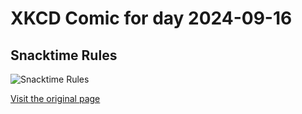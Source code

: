 
# XKCD Comic for day 2024-09-16

## Snacktime Rules

![Snacktime Rules](https://imgs.xkcd.com/comics/snacktime_rules.png "I am not making this rule up.  Although my mom wants you all to know it made perfect sense at the time.")

[Visit the original page](https://xkcd.com/183/)
